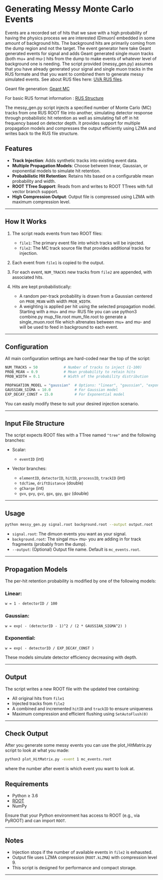
# Generating Messy Monte Carlo Events
Events are a recorded set of hits that we save with a high probability of having the physics process we are interested (Dimuon) embedded in
some amount of background hits.  The background hits are primarily coming from the dump region and not the target.  The event generator here
take Geant generated events for signal and adds Geant generated single muon tracks (both mu+ and mu-) hits from the dump to make events of whatever
level of background one is needing.  The script provided (messy_gen.py) assumes that you have already generated your signal and single muon tracks in the RUS formate and that you want to combined them to generate messy simulated events. See about RUS files here:  [UVA RUS files](https://github.com/uva-spin/UVA_RUS_Basic).

Geant file generation: [Geant MC](https://github.com/uva-spin/DimuAnaRUS/tree/main/mc_gen)

For basic RUS format information : [RUS Structure](https://confluence.admin.virginia.edu/display/twist/SpinQuest+Monte+Carlo+Generation+on+Rivanna)

The messy_gen.py script injects a specified number of Monte Carlo (MC) tracks from one RUS ROOT file into another, simulating detector response through probabilistic hit retention as well as simulating fall off in hit frequency based on detector depth. It provides support for multiple propagation models and compresses the output efficiently using LZMA and writes back to the RUS file structure.

## Features

- **Track Injection**: Adds synthetic tracks into existing event data.
- **Multiple Propagation Models**: Choose between linear, Gaussian, or exponential models to simulate hit retention.
- **Probabilistic Hit Retention**: Retains hits based on a configurable mean probability and width.
- **ROOT TTree Support**: Reads from and writes to ROOT TTrees with full vector branch support.
- **High Compression Output**: Output file is compressed using LZMA with maximum compression level.

---

## How It Works

1. The script reads events from two ROOT files:
   - `file1`: The primary event file into which tracks will be injected.
   - `file2`: The MC track source file that provides additional tracks for injection.

2. Each event from `file1` is copied to the output.
3. For each event, `NUM_TRACKS` new tracks from `file2` are appended, with associated hits.
4. Hits are kept probabilistically:
   - A random per-track probability is drawn from a Gaussian centered on `PROB_MEAN` with width `PROB_WIDTH`.
   - A weighting is applied per hit using the selected propagation model.
Starting with a mu+ and mu- RUS file you can use python3 combine.py mup_file.root mum_file.root to generate a
single_muon.root file which altrenates between mu+ and mu- and will be used to feed in background to each event.

---

## Configuration

All main configuration settings are hard-coded near the top of the script:

```python
NUM_TRACKS = 50            # Number of tracks to inject (1-100)
PROB_MEAN = 0.9            # Mean probability to retain hits
PROB_WIDTH = 0.1           # Width of the probability distribution

PROPAGATION_MODEL = "gaussian"  # Options: "linear", "gaussian", "exponential"
GAUSSIAN_SIGMA = 10.0           # For Gaussian model
EXP_DECAY_CONST = 15.0          # For Exponential model
```

You can easily modify these to suit your desired injection scenario.

---

## Input File Structure

The script expects ROOT files with a TTree named `"tree"` and the following branches:

- Scalar:
  - `eventID` (int)

- Vector branches:
  - `elementID`, `detectorID`, `hitID`, `processID`, `trackID` (int)
  - `tdcTime`, `driftDistance` (double)
  - `gCharge` (int)
  - `gvx`, `gvy`, `gvz`, `gpx`, `gpy`, `gpz` (double)

---

## Usage

```bash
python messy_gen.py signal.root background.root --output output.root
```

- `signal.root`: The dimuon events you want as your signal.
- `background.root`: The singal mu+ mu- you are adding in for track fragments (probably from the dump).
- `--output`: (Optional) Output file name. Default is `mc_events.root`.

---

## Propagation Models

The per-hit retention probability is modified by one of the following models:

### Linear:
`w = 1 - detectorID / 100`

### Gaussian:
`w = exp( - (detectorID - 1)^2 / (2 * GAUSSIAN_SIGMA^2) )`

### Exponential:
`w = exp( - detectorID / EXP_DECAY_CONST )`


These models simulate detector efficiency decreasing with depth.

---

## Output

The script writes a new ROOT file with the updated tree containing:
- All original hits from `file1`
- Injected tracks from `file2`
- A combined and incremented `hitID` and `trackID` to ensure uniqueness
- Maximum compression and efficient flushing using `SetAutoFlush(0)`

---
## Check Output
After you generate some messy events you can use the plot_HitMatrix.py script to look at what you made:
```bash
python3 plot_HitMatrix.py -event 1 mc_events.root
```
where the number after event is which event you want to look at.

## Requirements

- Python ≥ 3.6
- [ROOT](https://root.cern/)
- NumPy

Ensure that your Python environment has access to ROOT (e.g., via PyROOT) and can import `ROOT`.

---

## Notes

- Injection stops if the number of available events in `file2` is exhausted.
- Output file uses LZMA compression (`ROOT.kLZMA`) with compression level 9.
- This script is designed for performance and compact storage.

---

